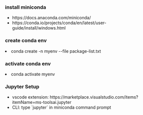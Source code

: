 ### install miniconda
<ul>
<li>
  https://docs.anaconda.com/miniconda/
</li>
<li>
  https://conda.io/projects/conda/en/latest/user-guide/install/windows.html
</li>
</ul>

### create conda env
<li>
conda create -n myenv --file package-list.txt
</li>

### activate conda env
<li>
conda activate myenv
</li>

### Jupyter Setup
<ul>
  <li>
    vscode extension: https://marketplace.visualstudio.com/items?itemName=ms-toolsai.jupyter
  </li>
  <li>
    CLI: type `jupyter` in miniconda command prompt
  </li>
</ul>

